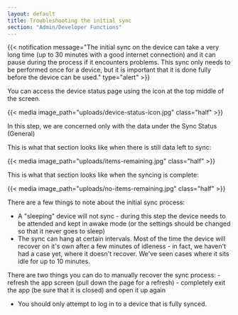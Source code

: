 ```yaml
---
layout: default
title: Troubleshooting the initial sync
section: "Admin/Developer Functions"
---
```


{{< notification message="The initial sync on the device can take a very long time (up to 30 minutes with a good internet connection) and it can pause during the process if it encounters problems. This sync only needs to be performed once for a device, but it is important that it is done fully before the device can be used." type="alert" >}}

You can access the device status page using the icon at the top middle of the screen.

{{< media image_path="uploads/device-status-icon.jpg" class="half" >}}

In this step, we are concerned only with the data under the Sync Status (General)

This is what that section looks like when there is still data left to sync:

{{< media image_path="uploads/items-remaining.jpg" class="half" >}}

This is what that section looks like when the syncing is complete:

{{< media image_path="uploads/no-items-remaining.jpg" class="half" >}}

There are a few things to note about the initial sync process:
- A "sleeping" device will not sync - during this step the device needs to be attended and kept in awake mode (or the settings should be changed so that it never goes to sleep)
- The sync can hang at certain intervals. Most of the time the device will recover on it's own after a few minutes of idleness - in fact, we haven't had a case yet, where it doesn't recover. We've seen cases where it sits idle for up to 10 minutes.

There are two things you can do to manually recover the sync process:
    - refresh the app screen (pull down the page for a refresh)
    - completely exit the app (be sure that it is closed) and open it up again

- You should only attempt to log in to a device that is fully synced.

